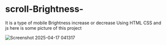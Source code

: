 # scroll-Brightness-
It is a type of mobile Brightness increase or decrease Using HTML CSS and js 
here is some picture of this project 

![Screenshot 2025-04-17 041317](https://github.com/user-attachments/assets/4d24a98d-726e-4fdc-b2e2-e8c8d59c6a22)
